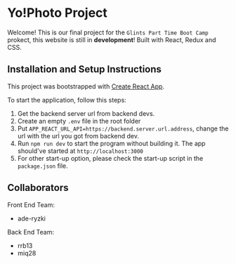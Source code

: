 # Yo!Photo Project

Welcome! This is our final project for the `Glints Part Time Boot Camp` prokect, this website is still in **development**! Built with React, Redux and CSS.

## Installation and Setup Instructions

This project was bootstrapped with [Create React App](https://github.com/facebook/create-react-app).

To start the application, follow this steps:

1. Get the backend server url from backend devs.
2. Create an empty `.env` file in the root folder
3. Put `APP_REACT_URL_API=https://backend.server.url.address`, change the url with the url you got from backend dev.
4. Run `npm run dev` to start the program without building it. The app should've started at `http://localhost:3000`
5. For other start-up option, please check the start-up script in the `package.json` file.

## Collaborators

Front End Team:
- ade-ryzki

Back End Team:
- rrb13
- miq28
